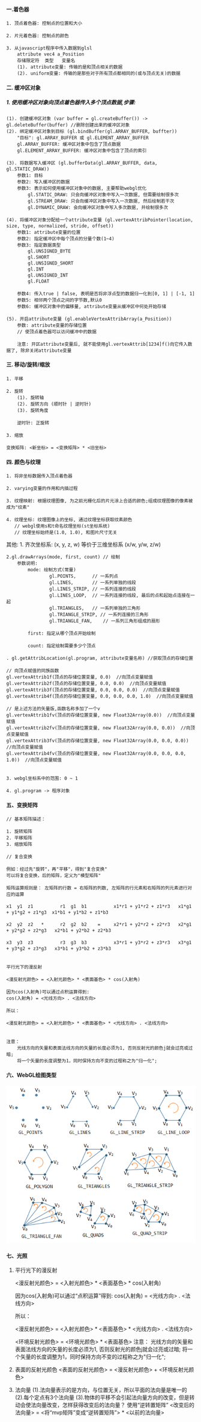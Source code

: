 #### 一.着色器
    1. 顶点着色器: 控制点的位置和大小

    2. 片元着色器: 控制点的颜色

    3. 从javascript程序中传入数据到glsl
        attribute vec4 a_Position
        存储限定符  类型   变量名
        (1). attribute变量: 传输的是和顶点相关的数据
        (2). uniform变量: 传输的是那些对于所有顶点都相同的(或与顶点无关)的数据

#### 二. 缓冲区对象

##### 1. 使用缓冲区对象向顶点着色器传入多个顶点数据,步骤:
    (1). 创建缓冲区对象 (var buffer = gl.createBuffer()) -> gl.deleteBuffer(buffer) //删除创建出来的缓冲区对象
    (2). 绑定缓冲区对象到目标 (gl.bindBuffer(gl.ARRAY_BUFFER, buffter))
        "目标": gl.ARRAY_BUFFER 或 gl.ELEMENT_ARRAY_BUFFER
        gl.ARRAY_BUFFER: 缓冲区对象中包含了顶点数据
        gl.ELEMENT_ARRAY_BUFFER: 缓冲区对象中包含了顶点的索引

    (3). 将数据写入缓冲区 (gl.bufferData(gl.ARRAY_BUFFER, data, gl.STATIC_DRAW))
        参数1: 目标
        参数2: 写入缓冲区的数据
        参数3: 表示如何使用缓冲区对象中的数据, 主要帮助webgl优化
            gl.STATIC_DRAW: 只会向缓冲区对象中写入一次数据, 但需要绘制很多次
            gl.STREAM_DRAW: 只会向缓冲区对象中写入一次数据, 然后绘制若干次
            gl.DYNAMIC_DRAW: 会向缓冲区对象中写入多次数据, 并绘制很多次

    (4). 将缓冲区对象分配给一个attribute变量 (gl.vertexAttribPointer(location, size, type, normalized, stride, offset))
        参数1: attribute变量的位置
        参数2: 指定缓冲区中每个顶点的分量个数(1~4)
        参数3: 指定数据类型
            gl.UNSIGNED_BYTE
            gl.SHORT
            gl.UNSIGNED_SHORT
            gl.INT
            gl.UNSIGNED_INT
            gl.FLOAT

        参数4: 传入true | false, 表明是否将非浮点型的数据归一化到[0, 1] | [-1, 1]
        参数5: 相邻两个顶点之间的字节数,默认0
        参数6: 缓冲区对象中的偏移量, attribute变量从缓冲区中何处开始存储

    (5). 开启attribute变量 (gl.enableVertexAttribArray(a_Position))
        参数: attribute变量的存储位置
        // 使顶点着色器可以访问缓冲中的数据

        注意: 开区attribute变量后, 就不能使用gl.vertexAttrib[1234]f()向它传入数据了, 除非关闭attribute变量

#### 三. 移动/旋转/缩放
    1. 平移

    2. 旋转
        (1). 旋转轴
        (2). 旋转方向 (顺时针 | 逆时针)
        (3). 旋转角度

        逆时针: 正旋转

    3. 缩放

    变换矩阵: <新坐标> = <变换矩阵> * <旧坐标>

#### 四. 颜色与纹理
    1. 将非坐标数据传入顶点着色器

    2. varying变量的作用和内插过程

    3. 纹理映射: 根据纹理图像, 为之前光栅化后的片元涂上合适的颜色;组成纹理图像的像素被成为"纹素"

    4. 纹理坐标: 纹理图像上的坐标, 通过纹理坐标获取纹素颜色
       // webgl使用s和t命名纹理坐标(st坐标系统)
       // 纹理坐标始终是(1.0, 1.0), 和图片尺寸无关

其他:
    1. 齐次坐标系: (x, y, z, w) 等价于三维坐标系 (x/w, y/w, z/w)

    2.gl.drawArrays(mode, first, count) // 绘制
        参数说明:
            mode: 绘制方式(常量)
                    gl.POINTS,      // 一系列点
                    gl.LINES,       // 一系列单独的线段
                    gl.LINES_STRIP, // 一系列连接的线段
                    gl.LINES_LOOP,  // 一系列连接的线段, 最后的点和起始点连接在一起
                    gl.TRIANGLES,   // 一系列单独的三角形
                    gl.TRIANGLE_STRIP, // 一系列连接的三角形
                    gl.TRIANGLE_FAN,    // 一系列三角形组成的扇形

            first: 指定从哪个顶点开始绘制

            count: 指定绘制需要多少个顶点

    . gl.getAttribLocation(gl.program, attribute变量名称) //获取顶点的存储位置

    // 向顶点赋值的同族函数
    gl.vertexAttrib1f(顶点的存储位置变量, 0.0)  //向顶点变量赋值
    gl.vertexAttrib2f(顶点的存储位置变量, 0.0, 0.0)  //向顶点变量赋值
    gl.vertexAttrib3f(顶点的存储位置变量, 0.0, 0.0, 0.0)  //向顶点变量赋值
    gl.vertexAttrib4f(顶点的存储位置变量, 0.0, 0.0, 0.0, 1.0)  //向顶点变量赋值

    // 是上述方法的矢量版,函数名称多加了一个v
    gl.vertexAttrib1fv(顶点的存储位置变量, new Float32Array(0.0))  //向顶点变量赋值
    gl.vertexAttrib2fv(顶点的存储位置变量, new Float32Array(0.0, 0.0))  //向顶点变量赋值
    gl.vertexAttrib3fv(顶点的存储位置变量, new Float32Array(0.0, 0.0, 0.0))  //向顶点变量赋值
    gl.vertexAttrib4fv(顶点的存储位置变量, new Float32Array(0.0, 0.0, 0.0, 1.0))  //向顶点变量赋值


    3. webgl坐标系中的范围: 0 ~ 1

    4. gl.program -> 程序对象


#### 五、变换矩阵
    // 基本矩阵描述：

    1. 旋转矩阵
    2. 平移矩阵
    3. 缩放矩阵

    // 复合变换

    例如：经过先"旋转"，再"平移"，得到"复合变换"
    可以将复合变换，后的矩阵，定义为"模型矩阵"

    矩阵运算规则是： 左矩阵的行数 = 右矩阵的列数, 左矩阵的行元素和右矩阵的列元素进行对应的运算

    x1  y1  z1          r1  g1  b1          x1*r1 + y1*r2 + z1*r3   x1*g1 + y1*g2 + z1*g3  x1*b1 + y1*b2 + z1*b3

    x2  y2  z2   *      r2  g2  b2    =     x2*r1 + y2*r2 + z2*r3   x2*g1 + y2*g2 + z2*g3   x2*b1 + y2*b2 + z2*b3

    x3  y3  z3          r3  g3  b3          x3*r1 + y3*r2 + z3*r3   x3*g1 + y3*g2 + z3*g3   x3*b1 + y3*b2 + z3*b3


    平行光下的漫反射

    <漫反射光颜色> = <入射光颜色> * <表面基色> * cos(入射角)

    因为cos(入射角)可以通过点积运算得到:
    cos(入射角) = <光线方向> . <法线方向>

    所以：

    <漫反射光颜色> = <入射光颜色> * <表面基色> * <光线方向> . <法线方向>


    注意：
        光线方向的矢量和表面法线方向的矢量的长度必须为1, 否则反射光的颜色j就会过亮或过暗;
        将一个矢量的长度调整为1，同时保持方向不变的过程称之为"归一化";


#### 六、WebGL绘图类型
![](./img/webgl_draw_type.png)


#### 七、光照
1. 平行光下的漫反射

    <漫反射光颜色> = <入射光颜色> * <表面基色> * cos(入射角)

    因为cos(入射角)可以通过“点积运算”得到:
    cos(入射角) = <光线方向> . <法线方向>

    所以：

    <漫反射光颜色> = <入射光颜色> * <表面基色> * <光线方向> . <法线方向>

    <环境反射光颜色> = <环境光颜色> * <表面基色>
    注意：
        光线方向的矢量和表面法线方向的矢量的长度必须为1, 否则反射光的颜色j就会过亮或过暗;
        将一个矢量的长度调整为1，同时保持方向不变的过程称之为"归一化";

2. 表面的反射光颜色
    <表面的反射光颜色> = <漫反射光颜色> + <环境反射光颜色>

3. 法向量
    (1).法向量表示的是方向，与位置无关，所以平面的法向量是唯一的
    (2).每个定点有3个法向量
    (3).物体的平移不会引起法向量方向的改变，但是转动会使法向量改变，怎样获得改变后的法向量？
        使用“逆转置矩阵”
        <改变后的法向量> = <将“mvp矩阵”变成“逆转置矩阵”> * <以前的法向量>
